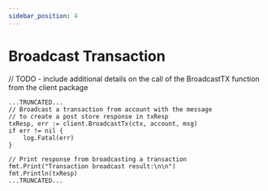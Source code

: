 ```yaml
---
sidebar_position: 4
---
```


# Broadcast Transaction

// TODO - include additional details on the call of the BroadcastTX function from the client package

```
...TRUNCATED...
// Broadcast a transaction from account with the message
// to create a post store response in txResp
txResp, err := client.BroadcastTx(ctx, account, msg)
if err != nil {
	log.Fatal(err)
}

// Print response from broadcasting a transaction
fmt.Print("Transaction broadcast result:\n\n")
fmt.Println(txResp)
...TRUNCATED...
```